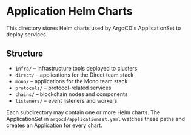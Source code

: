 # Application Helm Charts

This directory stores Helm charts used by ArgoCD's ApplicationSet to deploy services.

## Structure

- `infra/` – infrastructure tools deployed to clusters
- `direct/` – applications for the Direct team stack
- `mono/` – applications for the Mono team stack
- `protocols/` – protocol-related services
- `chains/` – blockchain nodes and components
- `listeners/` – event listeners and workers

Each subdirectory may contain one or more Helm charts. The ApplicationSet in `argocd/applicationset.yaml` watches these paths and creates an Application for every chart.
